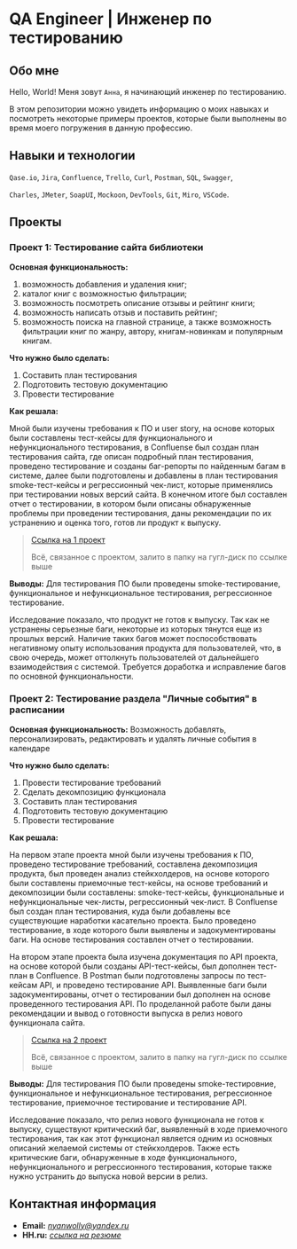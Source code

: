 # QA Engineer | Инженер по тестированию

## Обо мне
Hello, World! Меня зовут ``Анна``, я начинающий инженер по тестированию. 

В этом репозитории можно увидеть информацию о моих навыках и посмотреть некоторые примеры проектов, которые были выполнены во время моего погружения в данную профессию.

## Навыки и технологии
``Qase.io``, ``Jira``, ``Confluence``, ``Trello``, ``Curl``, ``Postman``, ``SQL``, ``Swagger``, 

``Charles``, ``JMeter``, ``SoapUI``, ``Mockoon``, ``DevTools``, ``Git``, ``Miro``, ``VSCode``.

## Проекты
### Проект 1: Тестирование сайта библиотеки

__Основная функциональность:__
1. возможность добавления и удаления книг;
2. каталог книг с возможностью фильтрации;
3. возможность посмотреть описание отзывы и рейтинг книги;
4. возможность написать отзыв и поставить рейтинг;
5. возможность поиска на главной странице, а также возможность фильтрации книг по жанру, автору, книгам-новинкам и популярным книгам.


__Что нужно было сделать:__
1. Составить план тестирования
2. Подготовить тестовую документацию
3. Провести тестирование


__Как решала:__ 

Мной были изучены требования к ПО и user story, на основе которых были составлены тест-кейсы для функционального и нефункционального тестирования, в Confluense был создан план тестирования сайта, где описан подробный план тестирования, проведено тестирование и созданы баг-репорты по найденным багам в системе, далее были подготовлены и добавлены в план тестирования smoke-тест-кейсы и регрессионный чек-лист, которые применялись при тестировании новых версий сайта. В конечном итоге был составлен отчет о тестировании, в котором были описаны обнаруженные проблемы при проведении тестирования, даны рекомендации по их устранению и оценка того, готов ли продукт к выпуску.

> [Ссылка на 1 проект](https://drive.google.com/drive/folders/1dbY8lap2KCIU_pGDOgJVRspZsFf34z_4?usp=drive_link)
> 
> Всё, связанное с проектом, залито в папку на гугл-диск по ссылке выше


__Выводы:__ Для тестирования ПО были проведены smoke-тестирование, функциональное и нефункциональное тестирования, регрессионное тестирование. 

Исследование показало, что продукт не готов к выпуску. Так как не устранены серьезные баги, некоторые из которых тянутся еще из прошлых версий. Наличие таких багов может поспособствовать негативному опыту использования продукта для пользователей, что, в свою очередь, может оттолкнуть пользователей от дальнейшего взаимодействия с системой. Требуется доработка и исправление багов по основной функциональности.

### Проект 2: Тестирование раздела "Личные события" в расписании

__Основная функциональность:__ Возможность добавлять, персонализировать, редактировать и удалять личные события в календаре


__Что нужно было сделать:__
1. Провести тестирование требований
2. Сделать декомпозицию функционала
3. Составить план тестирования
4. Подготовить тестовую документацию
5. Провести тестирование


__Как решала:__ 

На первом этапе проекта мной были изучены требования к ПО, проведено тестирование требований, составлена декомпозиция продукта, был проведен анализ стейкхолдеров, на основе которого были составлены приемочные тест-кейсы, на основе требований и декомпозиции были составлены: smoke-тест-кейсы, функциональные и нефункциональные чек-листы, регрессионный чек-лист. В Confluense был создан план тестирования, куда были добавлены все существующие наработки касательно проекта. Было проведено тестирование, в ходе которого были выявлены и задокументированы баги. На основе тестирования составлен отчет о тестировании. 

На втором этапе проекта была изучена документация по API проекта, на основе которой были созданы API-тест-кейсы, был дополнен тест-план в Confluence. В Postman были подготовлены запросы по тест-кейсам API, и проведено тестирование API. Выявленные баги были задокументированы, отчет о тестировании был дополнен на основе проведенного тестирования API. По проделанной работе были даны рекомендации и вывод о готовности выпуска в релиз нового функционала сайта.

> [Ссылка на 2 проект](https://drive.google.com/drive/folders/1Ggi3XJ5kSsHhTdLnk6UTQVe4EMrqC0_8?usp=drive_link)
> 
> Всё, связанное с проектом, залито в папку на гугл-диск по ссылке выше


__Выводы:__ Для тестирования ПО были проведены smoke-тестировние, функциональное и нефункциональное тестирования, регрессионное тестирование, приемочное тестирование и тестирование API.

Исследование показало, что релиз нового функционала не готов к выпуску, существуют критический баг, выявленный в ходе приемочного тестирования, так как этот функционал является одним из основных описаний желаемой системы от стейкхолдеров. Также есть критические баги, обнаруженные в ходе функционального, нефункционального и регрессионного тестирования, которые также нужно устранить до выпуска новой версии в релиз.


## Контактная информация
- __Email:__ *nyanwolly@yandex.ru*
- __HH.ru:__ *[ссылка на резюме](https://hh.ru/resume/13fc700eff0715936a0039ed1f34644759636d?from=share_ios)*

